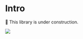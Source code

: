 # Intro

:construction: This library is under construction.

![](https://webknossos.org/assets/images/brain.svg)
